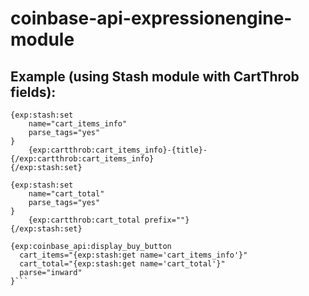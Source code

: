 coinbase-api-expressionengine-module
====================================

## Example (using Stash module with CartThrob fields):

```
{exp:stash:set
    name="cart_items_info"
    parse_tags="yes"
}
    {exp:cartthrob:cart_items_info}-{title}-{/exp:cartthrob:cart_items_info}
{/exp:stash:set}

{exp:stash:set
    name="cart_total"
    parse_tags="yes"
}
    {exp:cartthrob:cart_total prefix=""}
{/exp:stash:set}

{exp:coinbase_api:display_buy_button
  cart_items="{exp:stash:get name='cart_items_info'}"
  cart_total="{exp:stash:get name='cart_total'}"
  parse="inward"
}```